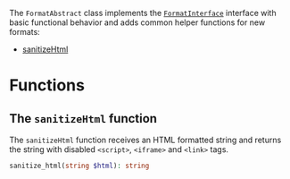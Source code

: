 The `FormatAbstract` class implements the [`FormatInterface`](../08_Format_API/02_FormatInterface.md) interface with basic functional behavior and adds common helper functions for new formats:

* [sanitizeHtml](#the-sanitizehtml-function)

# Functions

## The `sanitizeHtml` function

The `sanitizeHtml` function receives an HTML formatted string and returns the string with disabled `<script>`, `<iframe>` and `<link>` tags.

```PHP
sanitize_html(string $html): string
```
